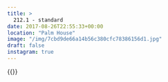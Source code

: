 ```yaml
---
title: >
  212.1 - standard
date: 2017-08-26T22:55:33+00:00
location: "Palm House"
image: "/img/7cbd9de66a14b56c380cfc78386156d1.jpg"
draft: false
instagram: true
---
```


{{<photo src="/img/7cbd9de66a14b56c380cfc78386156d1.jpg">}}
